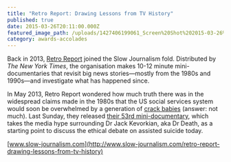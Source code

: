 ```yaml
---
title: "Retro Report: Drawing Lessons from TV History"
published: true
date: 2015-03-26T20:11:00.000Z
featured_image_path: /uploads/1427406199061_Screen%20Shot%202015-03-26%20at%205.42.52%20PM.png
category: awards-accolades
---
```


Back in 2013, [Retro Report](http://www.retroreport.org/) joined the Slow Journalism fold. Distributed by _The New York Times_, the organisation makes 10-12 minute mini-documentaries that revisit big news stories—mostly from the 1980s and 1990s—and investigate what has happened since.

In May 2013, Retro Report wondered how much truth there was in the widespread claims made in the 1980s that the US social services system would soon be overwhelmed by a generation of [crack babies](http://www.retroreport.org/video/crack-babies-a-tale-from-the-drug-wars/) (answer: not much). Last Sunday, they released [their 53rd mini-documentary](http://www.retroreport.org/video/a-right-to-die/), which takes the media hype surrounding Dr Jack Kevorkian, aka Dr Death, as a starting point to discuss the ethical debate on assisted suicide today.

[www.slow-journalism.com](http://www.slow-journalism.com/retro-report-drawing-lessons-from-tv-history)

